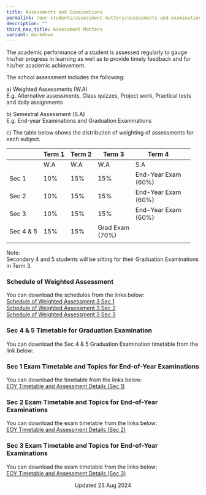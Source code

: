 ```yaml
---
title: Assessments and Examinations
permalink: /our-students/assessment-matters/assessments-and-examinations/
description: ""
third_nav_title: Assessment Matters
variant: markdown
---
```

The academic performance of a student is assessed regularly to gauge his/her progress in learning as well as to provide timely feedback and for his/her academic achievement.

The school assessment includes the following:

a) Weighted Assessments (W.A) <br>
E.g. Alternative assessments, Class quizzes, Project work, Practical tests and daily assignments

b) Semestral Assessment (S.A) <br>
E.g. End-year Examinations and Graduation Examinations

c) The table below shows the distribution of weighting of assessments for each subject.

| | Term 1 | Term 2 |Term 3  | Term 4 |  | 
|---|---|---|---|---|---|
| | W.A | W.A |  W.A | S.A |
| Sec 1 | 10% | 15% | 15% | End-Year Exam<br>(60%) |
| Sec 2 | 10% | 15% | 15% | End-Year Exam<br>(60%) |
| Sec 3 | 10% | 15% | 15% | End-Year Exam<br>(60%) |
|Sec 4 &amp; 5|15%|15%|Grad Exam<br>(70%)|
| | | | | | 

Note:&nbsp;<br>
Secondary 4 and 5 students will be sitting for their Graduation Examinations in Term 3. &nbsp;&nbsp;

### Schedule of Weighted Assessment

You can download the schedules from the links below:  
[Schedule of Weighted Assessment 3 Sec 1](/files/Schedule_of_Weighted_Assessment_3_Sec_1.pdf)<br>[Schedule of Weighted Assessment 3 Sec 2](/files/Schedule_of_Weighted_Assessment_3_Sec_2.pdf)<br>[Schedule of Weighted Assessment 3 Sec 3](/files/Schedule_of_Weighted_Assessment_3_Sec_3.pdf)


### Sec 4 &amp; 5 Timetable for Graduation Examination

You can download the Sec 4 &amp; 5 Graduation Examination timetable from the link below:[](/files/GE_7_Aug_2024.pdf)


### Sec 1 Exam Timetable and Topics for End-of-Year Examinations

You can download the timetable from the links below:<br>[EOY Timetable and Assessment Details (Sec 1)](/files/EOY_S1_23082024.pdf)

  
### Sec 2 Exam Timetable and Topics for End-of-Year Examinations
You can download the exam timetable from the links below:<br>[EOY Timetable and Assessment Details (Sec 2)](/files/EOY_S2_23082024.pdf)


### Sec 3 Exam Timetable and Topics for End-of-Year Examinations

You can download the exam timetable from the links below:<br>[EOY Timetable and Assessment Details (Sec 3)](/files/EOY_S3_23082024.pdf)






<center> Updated 23 Aug 2024 </center>